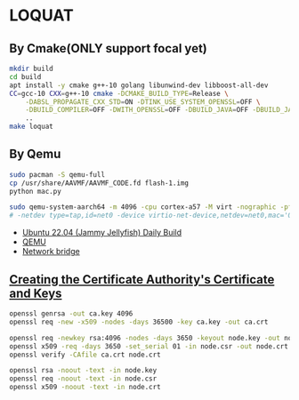 # LOQUAT

## By Cmake(ONLY support focal yet)

```bash
mkdir build
cd build
apt install -y cmake g++-10 golang libunwind-dev libboost-all-dev
CC=gcc-10 CXX=g++-10 cmake -DCMAKE_BUILD_TYPE=Release \
    -DABSL_PROPAGATE_CXX_STD=ON -DTINK_USE_SYSTEM_OPENSSL=OFF \
    -DBUILD_COMPILER=OFF -DWITH_OPENSSL=OFF -DBUILD_JAVA=OFF -DBUILD_JAVASCRIPT=OFF -DBUILD_NODEJS=OFF -DBUILD_PYTHON=OFF \
    ..
make loquat
```

## By Qemu

```bash
sudo pacman -S qemu-full
cp /usr/share/AAVMF/AAVMF_CODE.fd flash-1.img
python mac.py

sudo qemu-system-aarch64 -m 4096 -cpu cortex-a57 -M virt -nographic -pflash /usr/share/AAVMF/AAVMF_CODE.fd -pflash flash-1.img -drive if=none,file=jammy-server-cloudimg-arm64.img,id=hd0 -device virtio-blk-device,drive=hd0 -nic bridge,br=virbr0,model=virtio-net-pci
# -netdev type=tap,id=net0 -device virtio-net-device,netdev=net0,mac='00:16:3e:58:4c:91'
```

- [Ubuntu 22.04 (Jammy Jellyfish) Daily Build](https://cloud-images.ubuntu.com/jammy/current/)
- [QEMU](https://wiki.archlinux.org/title/QEMU)
- [Network bridge](https://wiki.archlinux.org/title/Network_bridge)

## [Creating the Certificate Authority's Certificate and Keys](https://mariadb.com/docs/xpand/security/data-in-transit-encryption/create-self-signed-certificates-keys-openssl/)

```bash
openssl genrsa -out ca.key 4096
openssl req -new -x509 -nodes -days 36500 -key ca.key -out ca.crt

openssl req -newkey rsa:4096 -nodes -days 3650 -keyout node.key -out node.csr
openssl x509 -req -days 3650 -set_serial 01 -in node.csr -out node.crt -CA ca.crt -CAkey ca.key
openssl verify -CAfile ca.crt node.crt

openssl rsa -noout -text -in node.key
openssl req -noout -text -in node.csr
openssl x509 -noout -text -in node.crt
```
